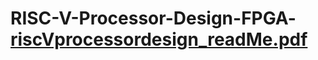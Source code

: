 # RISC-V-Processor-Design-FPGA-[riscVprocessordesign_readMe.pdf](https://github.com/jceee5510/RISC-V-Processor-Design-FPGA-/files/9332153/riscVprocessordesign_readMe.pdf)
